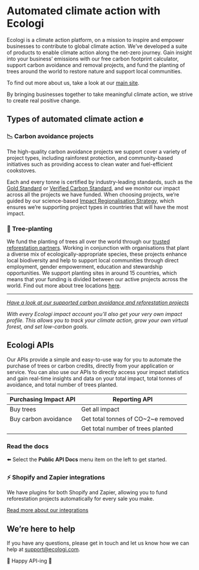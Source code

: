 # Automated climate action with Ecologi

Ecologi is a climate action platform, on a mission to inspire and empower businesses to contribute to global climate action. We’ve developed a suite of products to enable climate action along the net-zero journey. Gain insight into your business’ emissions with our free carbon footprint calculator, support carbon avoidance and removal projects, and fund the planting of trees around the world to restore nature and support local communities.

To find out more about us, take a look at our [main site](https://ecologi.com/).

By bringing businesses together to take meaningful climate action, we strive to create real positive change.

## Types of automated climate action ✊

### 📉 Carbon avoidance projects

The high-quality carbon avoidance projects we support cover a variety of project types, including rainforest protection, and community-based initiatives such as providing access to clean water and fuel-efficient cookstoves.

Each and every tonne is certified by industry-leading standards, such as the [Gold Standard](https://ecologi.com/articles/blog/what-is-the-gold-standard-carbon-offset) or [Verified Carbon Standard](https://ecologi.com/articles/blog/what-is-the-verified-carbon-standard), and we monitor our impact across all the projects we have funded. When choosing projects, we’re guided by our science-based [Impact Regionalisation Strategy](https://ecologi-assets.s3.eu-west-1.amazonaws.com/files/Ecologi-Impact-Strategy.pdf), which ensures we’re supporting project types in countries that will have the most impact.

### 🌱 Tree-planting

We fund the planting of trees all over the world through our [trusted reforestation partners](https://ecologi.com/articles/blog/get-to-know-our-reforestation-partners). Working in conjunction with organisations that plant a diverse mix of ecologically-appropriate species, these projects enhance local biodiversity and help to support local communities through direct employment, gender empowerment, education and stewardship opportunities. We support planting sites in around 15 countries, which means that your funding is divided between our active projects across the world. Find out more about tree locations [here](https://ecologi.com/articles/blog/where-are-my-trees).

---

_[Have a look at our supported carbon avoidance and reforestation projects](https://ecologi.com/projects)_

_With every Ecologi impact account you’ll also get your very own impact profile. This allows you to track your climate action, grow your own virtual forest, and set low-carbon goals._

## Ecologi APIs

Our APIs provide a simple and easy-to-use way for you to automate the purchase of trees or carbon credits, directly from your application or service. You can also use our APIs to directly access your impact statistics and gain real-time insights and data on your total impact, total tonnes of avoidance, and total number of trees planted.

| Purchasing Impact API | Reporting API                      |
| --------------------- | ---------------------------------- |
| Buy trees             | Get all impact                     |
| Buy carbon avoidance  | Get total tonnes of CO~2~e removed |
|                       | Get total number of trees planted  |

### Read the docs

⬅️ Select the **Public API Docs** menu item on the left to get started.

### ⚡️ Shopify and Zapier integrations

We have plugins for both Shopify and Zapier, allowing you to fund reforestation projects automatically for every sale you make.

[Read more about our integrations](https://ecologi.com/articles/product/automatic-tree-planting-via-shopify)

## We’re here to help

If you have any questions, please get in touch and let us know how we can help at [support@ecologi.com](mailto:support@ecologi.com).

🌳 Happy API-ing 🌳
